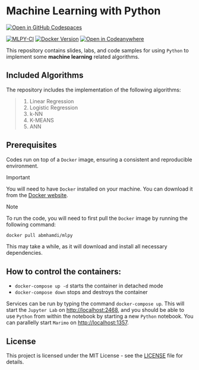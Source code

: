 # Machine Learning with Python

[![Open in GitHub Codespaces](https://github.com/codespaces/badge.svg)](https://github.com/codespaces/new?hide_repo_select=true&ref=main&skip_quickstart=true&machine=standardLinux32gb&repo=537615866&devcontainer_path=.devcontainer%2Fdevcontainer.json&geo=EuropeWest)

[![MLPY-CI](https://github.com/a-mhamdi/mlpy/actions/workflows/mlpy.yml/badge.svg)](https://github.com/a-mhamdi/mlpy/actions/workflows/mlpy.yml)
[![Docker Version](https://img.shields.io/docker/v/abmhamdi/mlpy?sort=semver)](https://hub.docker.com/r/abmhamdi/mlpy)
[![Open in Codeanywhere](https://codeanywhere.com/img/open-in-codeanywhere-btn.svg)](https://app.codeanywhere.com/#https://github.com/a-mhamdi/mlpy)

This repository contains slides, labs, and code samples for using `Python` to implement some **machine learning** related algorithms. 

## Included Algorithms
The repository includes the implementation of the following algorithms:
>1. Linear Regression
>1. Logistic Regression
>1. k-NN
>1. K-MEANS
>1. ANN

## Prerequisites

Codes run on top of a `Docker` image, ensuring a consistent and reproducible environment. 

> [!IMPORTANT]
>
> You will need to have `Docker` installed on your machine. You can download it from the [Docker website](https://hub.docker.com).

> [!NOTE]
> To run the code, you will need to first pull the `Docker` image by running the following command:
> 
> ```zsh
> docker pull abmhamdi/mlpy
> ```
> 
> This may take a while, as it will download and install all necessary dependencies.

## How to control the containers:

* ```docker-compose up -d``` starts the container in detached mode
* ```docker-compose down``` stops and destroys the container

Services can be run by typing the command `docker-compose up`. This will start the `Jupyter Lab` on [http://localhost:2468](http://localhost:2468), and you should be able to use `Python` from within the notebook by starting a new `Python` notebook. You can parallelly start `Marimo` on [http://localhost:1357](http://localhost:1357).

## License
This project is licensed under the MIT License - see the [LICENSE](https://raw.githubusercontent.com/a-mhamdi/mlpy/refs/heads/main/LICENSE) file for details.

